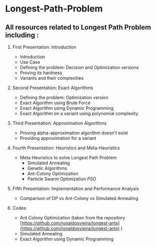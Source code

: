 # Longest-Path-Problem

## All resources related to Longest Path Problem including :


1. First Presentation: Introduction
    - Introduction
    - Use Case
    - Defining the problem: Decision and Optimization versions
    - Proving its hardness
    - Variants and their complexities
  
2. Second Presentation: Exact Algorithms
    - Defining the problem: Optimization version
    - Exact Algorithm using Brute Force
    - Exact Algorithm using Dynamic Programming
    - Exact Algorithm on a variant using polynomial complexity
  
3. Third Presentation: Approximation Algorithms
    - Proving alpha-approximation algorithm doesn't exist
    - Providing approximation for a variant
  
4. Fourth Presentation: Heuristics and Meta-Heuristics
    - Meta Heuristics to solve Longest Path Problem
      * Simulated Annealing
      * Genetic Algorithms
      * Ant-Colony Optimization
      * Particle Swarm Optimization *PSO*
  
5. Fifth Presentation: Implementation and Performance Analysis
    - Comparison of DP vs Ant-Colony vs Simulated Annealing

6. Codes
    - Ant Colony Optimization (taken from the repository [https://github.com/ronaldosvieira/longest-ants](https://github.com/ronaldosvieira/longest-ants) )
    - Simulated Annealing
    - Exact Algorithm using Dynamic Programming
